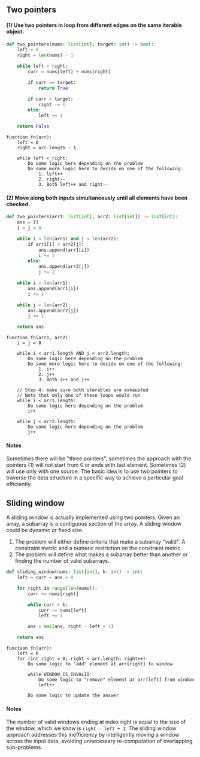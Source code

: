 Two pointers
------------

#### (1) Use two pointers in loop from different edges on the same iterable object.

```python
def two_pointers(nums: list[int], target: int) -> bool:
    left = 0
    right = len(nums) - 1

    while left < right:
        curr = nums[left] + nums[right]

        if curr == target:
            return True

        if curr > target:
            right -= 1
        else:
            left += 1

    return False
```

```text
function fn(arr):
    left = 0
    right = arr.length - 1

    while left < right:
        Do some logic here depending on the problem
        Do some more logic here to decide on one of the following:
            1. left++
            2. right--
            3. Both left++ and right--
```

#### (2) Move along both inputs simultaneously until all elements have been checked.

```python
def two_pointers(arr1: list[int], arr2: list[int]) -> list[int]:
    ans = []
    i = j = 0

    while i < len(arr1) and j < len(arr2):
        if arr1[i] < arr2[j]:
            ans.append(arr1[i])
            i += 1
        else:
            ans.append(arr2[j])
            j += 1

    while i < len(arr1):
        ans.append(arr1[i])
        i += 1

    while j < len(arr2):
        ans.append(arr2[j])
        j += 1

    return ans
```

```text
function fn(arr1, arr2):
    i = j = 0
    
    while i < arr1.length AND j < arr2.length:
        Do some logic here depending on the problem
        Do some more logic here to decide on one of the following:
            1. i++
            2. j++
            3. Both i++ and j++

    // Step 4: make sure both iterables are exhausted
    // Note that only one of these loops would run
    while i < arr1.length:
        Do some logic here depending on the problem
        i++

    while j < arr2.length:
        Do some logic here depending on the problem
        j++
```

#### Notes

Sometimes there will be "three pointers", sometimes the approach with the pointers (1) will not start from 0 or ends
with last element.
Sometimes (2) will use only with one source. The basic idea is to use two pointers to traverse the data structure in a
specific way to achieve a particular goal efficiently.

Sliding window
--------------

A sliding window is actually implemented using two pointers.
Given an array, a subarray is a contiguous section of the array.
A sliding window could be dynamic or fixed size.

1. The problem will either define criteria that make a subarray "valid". A constraint metric and a numeric restriction
   on the constraint metric.
2. The problem will define what makes a subarray better than another or finding the number of valid subarrays.

```python
def sliding_window(nums: list[int], k: int) -> int:
    left = curr = ans = 0

    for right in range(len(nums)):
        curr += nums[right]

        while curr > k:
            curr -= nums[left]
            left += 1

        ans = max(ans, right - left + 1)

    return ans
```

```text
function fn(arr):
    left = 0
    for (int right = 0; right < arr.length; right++):
        Do some logic to "add" element at arr[right] to window

        while WINDOW_IS_INVALID:
            Do some logic to "remove" element at arr[left] from window
            left++

        Do some logic to update the answer
```

#### Notes

The number of valid windows ending at index right is equal to the size of the window, which we know
is `right - left + 1`.
The sliding window approach addresses this inefficiency by intelligently moving a window across the input data, avoiding
unnecessary re-computation of overlapping sub-problems.
